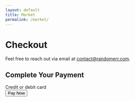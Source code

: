 ```yaml
---
layout: default
title: Market
permalink: /market/
---
```


# Checkout

Feel free to reach out via email at [contact@randomerr.com](mailto:contact@randomerr.com).


<!DOCTYPE html>
<html lang="en">
<head>
  <meta charset="UTF-8">
  <meta name="viewport" content="width=device-width, initial-scale=1.0">
  <title>Stripe Payment</title>
  <script src="https://js.stripe.com/v3/"></script>
</head>
<body>
  <h2>Complete Your Payment</h2>
  <form id="payment-form">
    <label for="card-element">Credit or debit card</label>
    <div id="card-element"></div>
    <button id="submit-button">Pay Now</button>
    <div id="payment-status"></div>
  </form>

  <script>
    document.addEventListener("DOMContentLoaded", async () => {
      const stripe = Stripe('pk_test_51PulULDDaepf7cjiBCJQ4wxoptuvOfsdiJY6tvKxW3uXZsMUome7vfsIORlSEZiaG4q20ZLSqEMiBIuHi7Fsy9dP00nytmrtYb'); // Add your Stripe Publishable Key here

      const form = document.getElementById("payment-form");
      const submitButton = document.getElementById("submit-button");
      const paymentStatus = document.getElementById("payment-status");

      // Mount the Stripe Elements card UI
      const elements = stripe.elements();
      const card = elements.create("card");
      card.mount("#card-element");

      form.addEventListener("submit", async (event) => {
        event.preventDefault();
        submitButton.disabled = true;
        paymentStatus.textContent = "";

        try {
          // Create payment intent by calling backend API
          const response = await fetch('https://backend-github-io.vercel.app/api/create-payment-intent', {
            method: 'POST',
            headers: {
              'Content-Type': 'application/json',
            },
            body: JSON.stringify({ amount: 2000, email: 'customer@example.com' }) // Example amount
          });

          const data = await response.json();

          // Confirm payment on the client-side using the client secret
          const result = await stripe.confirmCardPayment(data.clientSecret, {
            payment_method: {
              card: card,
              billing_details: {
                email: 'customer@example.com' // Replace with real email from form
              },
            },
          });

          if (result.error) {
            // Display error message if payment fails
            paymentStatus.textContent = result.error.message;
          } else {
            // Payment successful
            if (result.paymentIntent.status === 'succeeded') {
              paymentStatus.textContent = 'Payment successful!';
            }
          }
        } catch (error) {
          paymentStatus.textContent = `Error: ${error.message}`;
        } finally {
          submitButton.disabled = false;
        }
      });
    });
  </script>
</body>
</html>
